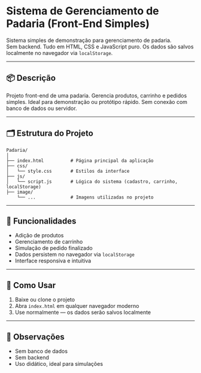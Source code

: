 # Sistema de Gerenciamento de Padaria (Front-End Simples)

Sistema simples de demonstração para gerenciamento de padaria.  
Sem backend. Tudo em HTML, CSS e JavaScript puro. Os dados são salvos localmente no navegador via `localStorage`.

---

## 📦 Descrição

Projeto front-end de uma padaria. Gerencia produtos, carrinho e pedidos simples. Ideal para demonstração ou protótipo rápido. Sem conexão com banco de dados ou servidor.

---

## 🗂️ Estrutura do Projeto

```
Padaria/
│
├── index.html          # Página principal da aplicação
├── css/
│   └── style.css       # Estilos da interface
├── js/
│   └── script.js       # Lógica do sistema (cadastro, carrinho, localStorage)
├── image/
    └── ...             # Imagens utilizadas no projeto
```

---

## 🧠 Funcionalidades

- Adição de produtos  
- Gerenciamento de carrinho  
- Simulação de pedido finalizado  
- Dados persistem no navegador via `localStorage`  
- Interface responsiva e intuitiva  

---

## 🚀 Como Usar

1. Baixe ou clone o projeto  
2. Abra `index.html` em qualquer navegador moderno  
3. Use normalmente — os dados serão salvos localmente  

---

## 📌 Observações

- Sem banco de dados  
- Sem backend  
- Uso didático, ideal para simulações
